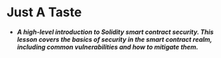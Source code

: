 # Just A Taste
- ***A high-level introduction to Solidity smart contract security. This lesson covers the basics of security in the smart contract realm, including common vulnerabilities and how to mitigate them.***
